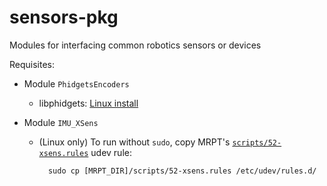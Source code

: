 sensors-pkg
===========

Modules for interfacing common robotics sensors or devices

Requisites:

  * Module `PhidgetsEncoders`
    * libphidgets: [Linux install](http://www.phidgets.com/docs/OS_-_Linux)

  * Module `IMU_XSens`
    * (Linux only) To run without `sudo`, copy MRPT's [`scripts/52-xsens.rules`](https://github.com/jlblancoc/mrpt/blob/master/scripts/52-xsens.rules) udev rule:
    
            sudo cp [MRPT_DIR]/scripts/52-xsens.rules /etc/udev/rules.d/

